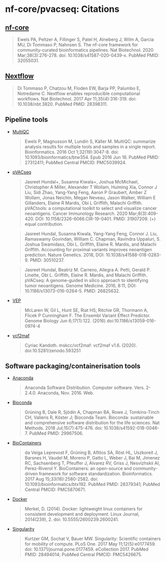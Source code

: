 # nf-core/pvacseq: Citations

## [nf-core](https://pubmed.ncbi.nlm.nih.gov/32055031/)

> Ewels PA, Peltzer A, Fillinger S, Patel H, Alneberg J, Wilm A, Garcia MU, Di Tommaso P, Nahnsen S. The nf-core framework for community-curated bioinformatics pipelines. Nat Biotechnol. 2020 Mar;38(3):276-278. doi: 10.1038/s41587-020-0439-x. PubMed PMID: 32055031.

## [Nextflow](https://pubmed.ncbi.nlm.nih.gov/28398311/)

> Di Tommaso P, Chatzou M, Floden EW, Barja PP, Palumbo E, Notredame C. Nextflow enables reproducible computational workflows. Nat Biotechnol. 2017 Apr 11;35(4):316-319. doi: 10.1038/nbt.3820. PubMed PMID: 28398311.

## Pipeline tools

- [MultiQC](https://pubmed.ncbi.nlm.nih.gov/27312411/)

  > Ewels P, Magnusson M, Lundin S, Käller M. MultiQC: summarize analysis results for multiple tools and samples in a single report. Bioinformatics. 2016 Oct 1;32(19):3047-8. doi: 10.1093/bioinformatics/btw354. Epub 2016 Jun 16. PubMed PMID: 27312411; PubMed Central PMCID: PMC5039924.

- [pVACseq](https://pvactools.readthedocs.io/en/latest/index.html)

  > Jasreet Hundal+, Susanna Kiwala+, Joshua McMichael, Christopher A Miller, Alexander T Wollam, Huiming Xia, Connor J Liu, Sidi Zhao, Yang-Yang Feng, Aaron P Graubert, Amber Z Wollam, Jonas Neichin, Megan Neveau, Jason Walker, William E Gillanders, Elaine R Mardis, Obi L Griffith, Malachi Griffith. pVACtools: a computational toolkit to select and visualize cancer neoantigens. Cancer Immunology Research. 2020 Mar;8(3):409-420. DOI: 10.1158/2326-6066.CIR-19-0401. PMID: 31907209. (+) equal contribution.

  > Jasreet Hundal, Susanna Kiwala, Yang-Yang Feng, Connor J. Liu, Ramaswamy Govindan, William C. Chapman, Ravindra Uppaluri, S. Joshua Swamidass, Obi L. Griffith, Elaine R. Mardis, and Malachi Griffith. Accounting for proximal variants improves neoantigen prediction. Nature Genetics. 2018, DOI: 10.1038/s41588-018-0283-9. PMID: 30510237.

  > Jasreet Hundal, Beatriz M. Carreno, Allegra A. Petti, Gerald P. Linette, Obi L. Griffith, Elaine R. Mardis, and Malachi Griffith. pVACseq: A genome-guided in silico approach to identifying tumor neoantigens. Genome Medicine. 2016, 8:11, DOI: 10.1186/s13073-016-0264-5. PMID: 26825632.

- [VEP](https://www.ensembl.org/info/docs/tools/vep/index.html)

  > McLaren W, Gil L, Hunt SE, Riat HS, Ritchie GR, Thormann A, Flicek P Cunningham F. The Ensembl Variant Effect Predictor. Genome Biology Jun 6;17(1):122. (2016) doi:10.1186/s13059-016-0974-4

- [vcf2maf](https://github.com/mskcc/vcf2maf)

  > Cyriac Kandoth. mskcc/vcf2maf: vcf2maf v1.6. (2020). doi:10.5281/zenodo.593251

## Software packaging/containerisation tools

- [Anaconda](https://anaconda.com)

  > Anaconda Software Distribution. Computer software. Vers. 2-2.4.0. Anaconda, Nov. 2016. Web.

- [Bioconda](https://pubmed.ncbi.nlm.nih.gov/29967506/)

  > Grüning B, Dale R, Sjödin A, Chapman BA, Rowe J, Tomkins-Tinch CH, Valieris R, Köster J; Bioconda Team. Bioconda: sustainable and comprehensive software distribution for the life sciences. Nat Methods. 2018 Jul;15(7):475-476. doi: 10.1038/s41592-018-0046-7. PubMed PMID: 29967506.

- [BioContainers](https://pubmed.ncbi.nlm.nih.gov/28379341/)

  > da Veiga Leprevost F, Grüning B, Aflitos SA, Röst HL, Uszkoreit J, Barsnes H, Vaudel M, Moreno P, Gatto L, Weber J, Bai M, Jimenez RC, Sachsenberg T, Pfeuffer J, Alvarez RV, Griss J, Nesvizhskii AI, Perez-Riverol Y. BioContainers: an open-source and community-driven framework for software standardization. Bioinformatics. 2017 Aug 15;33(16):2580-2582. doi: 10.1093/bioinformatics/btx192. PubMed PMID: 28379341; PubMed Central PMCID: PMC5870671.

- [Docker](https://dl.acm.org/doi/10.5555/2600239.2600241)

  > Merkel, D. (2014). Docker: lightweight linux containers for consistent development and deployment. Linux Journal, 2014(239), 2. doi: 10.5555/2600239.2600241.

- [Singularity](https://pubmed.ncbi.nlm.nih.gov/28494014/)

  > Kurtzer GM, Sochat V, Bauer MW. Singularity: Scientific containers for mobility of compute. PLoS One. 2017 May 11;12(5):e0177459. doi: 10.1371/journal.pone.0177459. eCollection 2017. PubMed PMID: 28494014; PubMed Central PMCID: PMC5426675.
